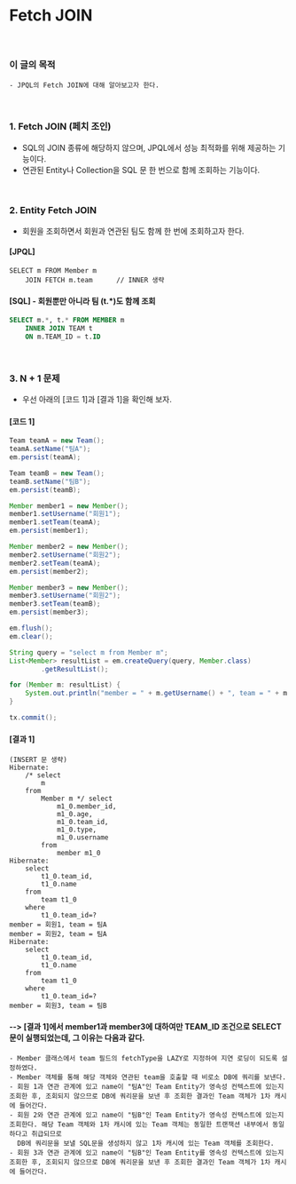 # Fetch JOIN
<br/>

### 이 글의 목적
    - JPQL의 Fetch JOIN에 대해 알아보고자 한다.
<br/>

### 1. Fetch JOIN (페치 조인)
- SQL의 JOIN 종류에 해당하지 않으며, JPQL에서 성능 최적화를 위해 제공하는 기능이다.
- 연관된 Entity나 Collection을 SQL 문 한 번으로 함께 조회하는 기능이다.
<br/>

### 2. Entity Fetch JOIN
- 회원을 조회하면서 회원과 연관된 팀도 함께 한 번에 조회하고자 한다.
#### [JPQL]
```plaintext
SELECT m FROM Member m
    JOIN FETCH m.team      // INNER 생략
```
#### [SQL] - 회원뿐만 아니라 팀 (t.*)도 함께 조회
```sql
SELECT m.*, t.* FROM MEMBER m
    INNER JOIN TEAM t
    ON m.TEAM_ID = t.ID
```
<br/>

### 3. N + 1 문제
- 우선 아래의 [코드 1]과 [결과 1]을 확인해 보자.
#### [코드 1]
```java
Team teamA = new Team();
teamA.setName("팀A");
em.persist(teamA);

Team teamB = new Team();
teamB.setName("팀B");
em.persist(teamB);

Member member1 = new Member();
member1.setUsername("회원1");
member1.setTeam(teamA);
em.persist(member1);

Member member2 = new Member();
member2.setUsername("회원2");
member2.setTeam(teamA);
em.persist(member2);

Member member3 = new Member();
member3.setUsername("회원2");
member3.setTeam(teamB);
em.persist(member3);

em.flush();
em.clear();

String query = "select m from Member m";
List<Member> resultList = em.createQuery(query, Member.class)
        .getResultList();

for (Member m: resultList) {
    System.out.println("member = " + m.getUsername() + ", team = " + m.getTeam().getName());
}

tx.commit();
```
#### [결과 1]
```plaintext
(INSERT 문 생략)
Hibernate: 
    /* select
        m 
    from
        Member m */ select
            m1_0.member_id,
            m1_0.age,
            m1_0.team_id,
            m1_0.type,
            m1_0.username 
        from
            member m1_0
Hibernate: 
    select
        t1_0.team_id,
        t1_0.name 
    from
        team t1_0 
    where
        t1_0.team_id=?
member = 회원1, team = 팀A
member = 회원2, team = 팀A
Hibernate: 
    select
        t1_0.team_id,
        t1_0.name 
    from
        team t1_0 
    where
        t1_0.team_id=?
member = 회원3, team = 팀B
```
#### --> [결과 1]에서 member1과 member3에 대하여만 TEAM_ID 조건으로 SELECT 문이 실행되었는데, 그 이유는 다음과 같다.
```plaintext
- Member 클래스에서 team 필드의 fetchType을 LAZY로 지정하여 지연 로딩이 되도록 설정하였다.
- Member 객체를 통해 해당 객체와 연관된 team을 호출할 때 비로소 DB에 쿼리를 보낸다.
- 회원 1과 연관 관계에 있고 name이 "팀A"인 Team Entity가 영속성 컨텍스트에 있는지 조회한 후, 조회되지 않으므로 DB에 쿼리문을 보낸 후 조회한 결과인 Team 객체가 1차 캐시에 들어간다.
- 회원 2와 연관 관계에 있고 name이 "팀B"인 Team Entity가 영속성 컨텍스트에 있는지 조회한다. 해당 Team 객체와 1차 캐시에 있는 Team 객체는 동일한 트랜잭션 내부에서 동일하다고 취급되므로
  DB에 쿼리문을 보낼 SQL문을 생성하지 않고 1차 캐시에 있는 Team 객체를 조회한다.
- 회원 3과 연관 관계에 있고 name이 "팀B"인 Team Entity를 영속성 컨텍스트에 있는지 조회한 후, 조회되지 않으므로 DB에 쿼리문을 보낸 후 조회한 결과인 Team 객체가 1차 캐시에 들어간다.
```
